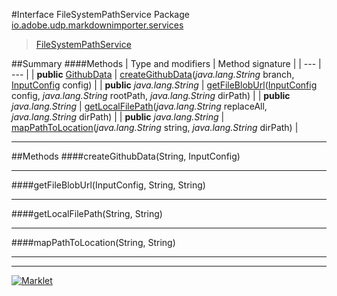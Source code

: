 #Interface FileSystemPathService
Package [io.adobe.udp.markdownimporter.services](README.md)<br>

> [FileSystemPathService](FileSystemPathService.md)






##Summary
####Methods
| Type and modifiers | Method signature |
| --- | --- |
| **public** [GithubData](../GithubData.md) | [createGithubData](#creategithubdatastring-inputconfig)(*java.lang.String* branch, [InputConfig](../InputConfig.md) config) |
| **public** *java.lang.String* | [getFileBlobUrl](#getfilebloburlinputconfig-string-string)([InputConfig](../InputConfig.md) config, *java.lang.String* rootPath, *java.lang.String* dirPath) |
| **public** *java.lang.String* | [getLocalFilePath](#getlocalfilepathstring-string)(*java.lang.String* replaceAll, *java.lang.String* dirPath) |
| **public** *java.lang.String* | [mapPathToLocation](#mappathtolocationstring-string)(*java.lang.String* string, *java.lang.String* dirPath) |

---


##Methods
####createGithubData(String, InputConfig)
> 


---

####getFileBlobUrl(InputConfig, String, String)
> 


---

####getLocalFilePath(String, String)
> 


---

####mapPathToLocation(String, String)
> 


---

---

[![Marklet](https://img.shields.io/badge/Generated%20by-Marklet-green.svg)](https://github.com/Faylixe/marklet)